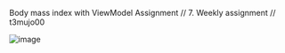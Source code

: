 Body mass index with ViewModel Assignment // 7. Weekly assignment // t3mujo00

![image](https://github.com/user-attachments/assets/c9eae20f-254b-4891-bd31-df63fe0fda49)
